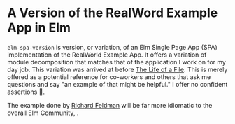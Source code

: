 # A Version of the RealWord Example App in Elm

`elm-spa-version` is version, or variation, of an Elm Single Page App (SPA) implementation of the RealWorld Example App. It offers a variation of module decomposition that matches that of the application I work on for my day job. This variation was arrived at before [The Life of a File](https://www.youtube.com/watch?v=XpDsk374LDE). This is merely offered as a potential reference for co-workers and others that ask me questions and say "an example of that might be helpful." I offer no confident assertions :bow:.

The example done by [Richard Feldman](https://github.com/rtfeldman/) will be far more idiomatic to the overall Elm Community, [](https://github.com/rtfeldman/elm-spa-example).
